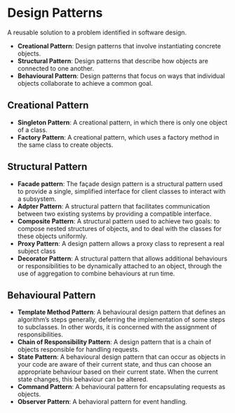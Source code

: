 # Design Patterns
A reusable solution to a problem identified in software design.
- **Creational Pattern**: Design patterns that involve instantiating concrete objects.
- **Structural Pattern**: Design patterns that describe how objects are connected to one another.
- **Behavioural Pattern**: Design patterns that focus on ways that individual objects collaborate to achieve a common goal.

## Creational Pattern
- **Singleton Pattern**: A creational pattern, in which there is only one object of a class.
- **Factory Pattern**: A creational pattern, which uses a factory method in the same class to create objects.

## Structural Pattern
- **Facade pattern**: The façade design pattern is a structural pattern used to provide a single, simplified interface for client classes to interact with a subsystem.
- **Adpter Pattern**: A structural pattern that facilitates communication between two existing systems by providing a compatible interface.
- **Composite Pattern**: A structural pattern used to achieve two goals: to compose nested structures of objects, and to deal with the classes for these objects uniformly.
- **Proxy Pattern**: A design pattern allows a proxy class to represent a real subject class
- **Decorator Pattern**: A structural pattern that allows additional behaviours or responsibilities to be dynamically attached to an object, through the use of aggregation to combine behaviours at run time.

## Behavioural Pattern
- **Template Method Pattern**: A behavioural design pattern that defines an algorithm’s steps generally, deferring the implementation of some steps to subclasses. In other words, it is concerned with the assignment of responsibilities.
- **Chain of Responsibility Pattern**: A design pattern that is a chain of objects responsible for handling requests.
- **State Pattern**: A behavioural design pattern that can occur as objects in your code are aware of their current state, and thus can choose an appropriate behaviour based on their current state. When the current state changes, this behaviour can be altered.
- **Command Pattern**: A behavioural pattern for encapsulating requests as objects.
- **Observer Pattern**: A behavioral​ pattern​ for​ event handling.
